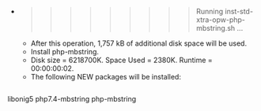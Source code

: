 * >>>>>>>>> Running inst-std-xtra-opw-php-mbstring.sh ...
  * After this operation, 1,757 kB of additional disk space will be used.
  * Install php-mbstring.
  * Disk size = 6218700K. Space Used = 2380K. Runtime = 00:00:00:02.
  * The following NEW packages will be installed:
  ```bash
libonig5 php7.4-mbstring php-mbstring
  ```
